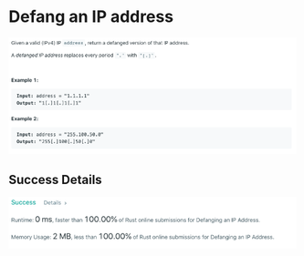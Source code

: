 # Defang an IP address

![Alt text](./Question.png?raw=true "Question")

## Success Details

![Alt text](./Success.png?raw=true "Success")
